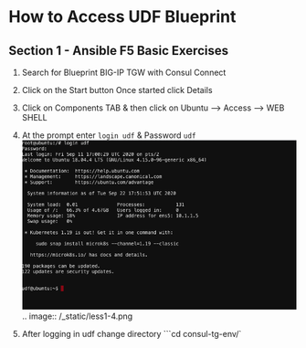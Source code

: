# How to Access UDF Blueprint

## Section 1 - Ansible F5 Basic Exercises

1. Search for Blueprint BIG-IP TGW with Consul Connect
2. Click on the Start button Once started click Details
3. Click on Components TAB & then click on Ubuntu --> Access --> WEB SHELL
4. At the prompt enter ``` login udf ``` & Password ``` udf ```
![alt text](../images/less1-4.png)
 .. image:: /_static/less1-4.png

5. After logging in udf change directory ```cd consul-tg-env/`

